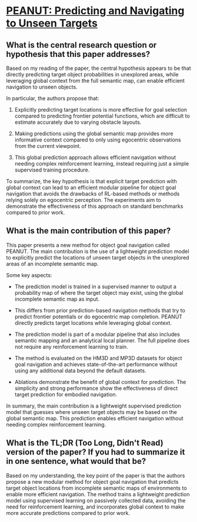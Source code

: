 # [PEANUT: Predicting and Navigating to Unseen Targets](https://arxiv.org/abs/2212.02497)

## What is the central research question or hypothesis that this paper addresses?

 Based on my reading of the paper, the central hypothesis appears to be that directly predicting target object probabilities in unexplored areas, while leveraging global context from the full semantic map, can enable efficient navigation to unseen objects. 

In particular, the authors propose that:

1) Explicitly predicting target locations is more effective for goal selection compared to predicting frontier potential functions, which are difficult to estimate accurately due to varying obstacle layouts. 

2) Making predictions using the global semantic map provides more informative context compared to only using egocentric observations from the current viewpoint.

3) This global prediction approach allows efficient navigation without needing complex reinforcement learning, instead requiring just a simple supervised training procedure.

To summarize, the key hypothesis is that explicit target prediction with global context can lead to an efficient modular pipeline for object goal navigation that avoids the drawbacks of RL-based methods or methods relying solely on egocentric perception. The experiments aim to demonstrate the effectiveness of this approach on standard benchmarks compared to prior work.


## What is the main contribution of this paper?

 This paper presents a new method for object goal navigation called PEANUT. The main contribution is the use of a lightweight prediction model to explicitly predict the locations of unseen target objects in the unexplored areas of an incomplete semantic map. 

Some key aspects:

- The prediction model is trained in a supervised manner to output a probability map of where the target object may exist, using the global incomplete semantic map as input. 

- This differs from prior prediction-based navigation methods that try to predict frontier potentials or do egocentric map completion. PEANUT directly predicts target locations while leveraging global context.

- The prediction model is part of a modular pipeline that also includes semantic mapping and an analytical local planner. The full pipeline does not require any reinforcement learning to train.

- The method is evaluated on the HM3D and MP3D datasets for object goal navigation and achieves state-of-the-art performance without using any additional data beyond the default datasets.

- Ablations demonstrate the benefit of global context for prediction. The simplicity and strong performance show the effectiveness of direct target prediction for embodied navigation.

In summary, the main contribution is a lightweight supervised prediction model that guesses where unseen target objects may be based on the global semantic map. This prediction enables efficient navigation without needing complex reinforcement learning.


## What is the TL;DR (Too Long, Didn't Read) version of the paper? If you had to summarize it in one sentence, what would that be?

 Based on my understanding, the key point of the paper is that the authors propose a new modular method for object goal navigation that predicts target object locations from incomplete semantic maps of environments to enable more efficient navigation. The method trains a lightweight prediction model using supervised learning on passively collected data, avoiding the need for reinforcement learning, and incorporates global context to make more accurate predictions compared to prior work.
